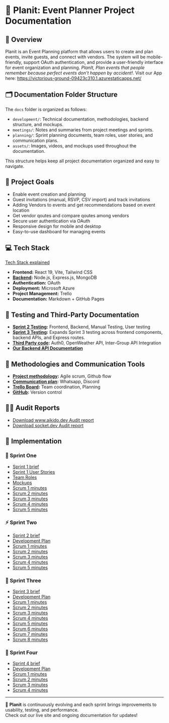 # 🎉 Planit: Event Planner Project Documentation 

## 🧭 Overview  
Planit is an Event Planning platform that allows users to create and plan events, invite guests, and connect with vendors. The system will be mobile-friendly, support OAuth authentication, and provide a user-friendly interface for event organization and planning. *PlanIt, Plan events that people remember because perfect events don't happen by accident!*.
Visit our App here: https://victorious-ground-09423c310.1.azurestaticapps.net/

## 🗂️ Documentation Folder Structure 
The `docs` folder is organized as follows:
- `development/`: Technical documentation, methodologies, backend structure, and mockups.
- `meetings/`: Notes and summaries from project meetings and sprints.
- `planning/`: Sprint planning documents, team roles, user stories, and communication plans.
- `assets/`: Images, videos, and mockups used throughout the documentation.

This structure helps keep all project documentation organized and easy to navigate.


## 🎯 Project Goals 
- Enable event creation and planning
- Guest invitations (manual, RSVP, CSV import) and track invitations
- Adding Vendors to events and get recommendations based on event location
- Get vendor qoutes and compare qoutes among vendors
- Secure user authentication via OAuth
- Responsive design for mobile and desktop
- Easy-to-use dashboard for managing events


## 💻 Tech Stack
[Tech Stack explained](./development/TechStack.md)
- **Frontend:** React 19, Vite, Tailwind CSS
- **[Backend](./development/Backend.md):** Node.js, Express.js, MongoDB
- **Authentication:** OAuth
- **Deployment:** Microsoft Azure
- **Project Management:** Trello
- **Documentation:** Markdown + GitHub Pages

## 🧪 Testing and Third-Party Documentation  
- **[Sprint 2 Testing](./planning/Sprint02/Testing.md):** Frontend, Backend, Manual Testing, User testing
- **[Sprint 3 Testing](./planning/Sprint03/Testing.md):** Expands Sprint 3 testing across frontend components, backend APIs, and Express routes.
- **[Third Party code](./development/ThirdPartyCode.md):** Auth0, OpenWeather API, Inter-Group API Integration
- **[Our Backend API Documentation](./development/BackendApi.md)**


## 🧱 Methodologies and Communication Tools 
- **[Project methodology](./development/Methodologies.md):** Agile scrum, Github flow
- **[Communication plan](./planning/Sprint01/Communication.md):** Whatsapp, Discord
- **[Trello Board](https://trello.com/b/1v7ctfOX/codexa):** Team coordination, Planning
- **[GitHub](https://github.com/Codexa-v1/Codexa.git):** Version control


## 🕵️‍♂️ Audit Reports 
- [Download www.aikido.dev Audit report](./assets/audit_reports/Tinycolor%20supply%20chain%20attack.pdf)
- [Download socket.dev Audit report](./assets/audit_reports/Debug%20and%20Chalk%20supply%20chain%20attack.pdf)


## 🚀 Implementation 
### 🏁 Sprint One
- [Sprint 1 brief](./planning/Sprint01/Sprint01Brief.md)
- [Sprint 1 User Stories](./planning/Sprint01/UserStories.md)
- [Team Roles](./planning/Sprint01/TeamRoles.md)
- [Mockups](./development/Mockups.md)
- [Scrum 1 minutes](./meetings/sprint01/2025-08-07-first-meeting.md)
- [Scrum 2 minutes](./meetings/sprint01/Scrum.md)
- [Scrum 3 minutes](./meetings/sprint01/Scrum02.md)
- [Scrum 4 minutes](./meetings/sprint01/Scrum03.md)
- [Scrum 5 minutes](./meetings/sprint01)


### ⚡ Sprint Two  
- [Sprint 2 brief](./planning/Sprint02/Sprint02Brief.md)
- [Development Plan](./planning/Sprint02/DevelopmentPlan.md)
- [Scrum 1 minutes](./meetings/sprint02/Scrum01.md)
- [Scrum 2 minutes](./meetings/sprint02/Scrum02.md)
- [Scrum 3 minutes](./meetings/sprint02/Scrum03.md)
- [Scrum 4 minutes](./meetings/sprint02/Scrum04.md)
- [Scrum 5 minutes](./meetings/sprint02/Scrum05.md)


### 🔧 Sprint Three
- [Sprint 3 brief](./planning/Sprint03/Sprint_3_Brief.md)
- [Development Plan](./planning/Sprint03/DevelopmentPlan.md)
- [Scrum 1 minutes](./meetings/sprint03/scrum01.md)
- [Scrum 2 minutes](./meetings/sprint03/Scrum02.md)
- [Scrum 3 minutes](./meetings/sprint03/Scrum03.md)
- [Scrum 4 minutes](./meetings/sprint03/Scrum04.md)
- [Scrum 5 minutes](./meetings/sprint03/Scrum05.md)
- [Scrum 6 minutes](./meetings/sprint03/Scrum06.md)
- [Scrum 7 minutes](./meetings/sprint03/Scrum07.md)
- [Scrum 8 minutes](./meetings/sprint03/Scrum08.md)


### 🎯 Sprint Four
- [Sprint 4 brief](./planning/Sprint04/Sprint_4_Brief.md)
- [Development Plan](./planning/Sprint04/DevelopmentPlan.md)
- [Scrum 1 minutes](./meetings/sprint04/Scrum01.md)
- [Scrum 2 minutes](./meetings/sprint04/Scrum02.md)
- [Scrum 3 minutes](./meetings/sprint04/Scrum03.md)
- [Scrum 4 minutes](./meetings/sprint04/Scrum04.md)
    
---

🌟 **Planit** is continuously evolving and each sprint brings improvements to usability, testing, and performance.  
Check out our live site and ongoing documentation for updates!  